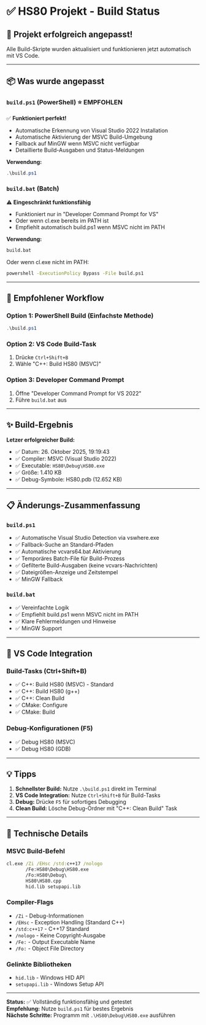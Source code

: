 # ✅ HS80 Projekt - Build Status

## 🎉 Projekt erfolgreich angepasst!

Alle Build-Skripte wurden aktualisiert und funktionieren jetzt automatisch mit VS Code.

---

## 📦 Was wurde angepasst

### `build.ps1` (PowerShell) ⭐ **EMPFOHLEN**
✅ **Funktioniert perfekt!**
- Automatische Erkennung von Visual Studio 2022 Installation
- Automatische Aktivierung der MSVC Build-Umgebung
- Fallback auf MinGW wenn MSVC nicht verfügbar
- Detaillierte Build-Ausgaben und Status-Meldungen

**Verwendung:**
```powershell
.\build.ps1
```

### `build.bat` (Batch)
⚠️ **Eingeschränkt funktionsfähig**
- Funktioniert nur in "Developer Command Prompt for VS"
- Oder wenn cl.exe bereits im PATH ist
- Empfiehlt automatisch build.ps1 wenn MSVC nicht im PATH

**Verwendung:**
```cmd
build.bat
```
Oder wenn cl.exe nicht im PATH:
```cmd
powershell -ExecutionPolicy Bypass -File build.ps1
```

---

## 🚀 Empfohlener Workflow

### Option 1: PowerShell Build (Einfachste Methode)
```powershell
.\build.ps1
```

### Option 2: VS Code Build-Task
1. Drücke `Ctrl+Shift+B`
2. Wähle "C++: Build HS80 (MSVC)"

### Option 3: Developer Command Prompt
1. Öffne "Developer Command Prompt for VS 2022"
2. Führe `build.bat` aus

---

## ✨ Build-Ergebnis

**Letzer erfolgreicher Build:**
- ✅ Datum: 26. Oktober 2025, 19:19:43
- ✅ Compiler: MSVC (Visual Studio 2022)
- ✅ Executable: `HS80\Debug\HS80.exe`
- ✅ Größe: 1.410 KB
- ✅ Debug-Symbole: HS80.pdb (12.652 KB)

---

## 📋 Änderungs-Zusammenfassung

### `build.ps1`
- ✅ Automatische Visual Studio Detection via vswhere.exe
- ✅ Fallback-Suche an Standard-Pfaden
- ✅ Automatische vcvars64.bat Aktivierung
- ✅ Temporäres Batch-File für Build-Prozess
- ✅ Gefilterte Build-Ausgaben (keine vcvars-Nachrichten)
- ✅ Dateigrößen-Anzeige und Zeitstempel
- ✅ MinGW Fallback

### `build.bat`
- ✅ Vereinfachte Logik
- ✅ Empfiehlt build.ps1 wenn MSVC nicht im PATH
- ✅ Klare Fehlermeldungen und Hinweise
- ✅ MinGW Support

---

## 🎯 VS Code Integration

### Build-Tasks (Ctrl+Shift+B)
- ✅ C++: Build HS80 (MSVC) - Standard
- ✅ C++: Build HS80 (g++)
- ✅ C++: Clean Build
- ✅ CMake: Configure
- ✅ CMake: Build

### Debug-Konfigurationen (F5)
- ✅ Debug HS80 (MSVC)
- ✅ Debug HS80 (GDB)

---

## 💡 Tipps

1. **Schnellster Build:** Nutze `.\build.ps1` direkt im Terminal
2. **VS Code Integration:** Nutze `Ctrl+Shift+B` für Build-Tasks
3. **Debug:** Drücke `F5` für sofortiges Debugging
4. **Clean Build:** Lösche Debug-Ordner mit "C++: Clean Build" Task

---

## 🔧 Technische Details

### MSVC Build-Befehl
```cmd
cl.exe /Zi /EHsc /std:c++17 /nologo 
       /Fe:HS80\Debug\HS80.exe 
       /Fo:HS80\Debug\ 
       HS80\HS80.cpp 
       hid.lib setupapi.lib
```

### Compiler-Flags
- `/Zi` - Debug-Informationen
- `/EHsc` - Exception Handling (Standard C++)
- `/std:c++17` - C++17 Standard
- `/nologo` - Keine Copyright-Ausgabe
- `/Fe:` - Output Executable Name
- `/Fo:` - Object File Directory

### Gelinkte Bibliotheken
- `hid.lib` - Windows HID API
- `setupapi.lib` - Windows Setup API

---

**Status:** ✅ Vollständig funktionsfähig und getestet  
**Empfehlung:** Nutze `build.ps1` für bestes Ergebnis  
**Nächste Schritte:** Programm mit `.\HS80\Debug\HS80.exe` ausführen
